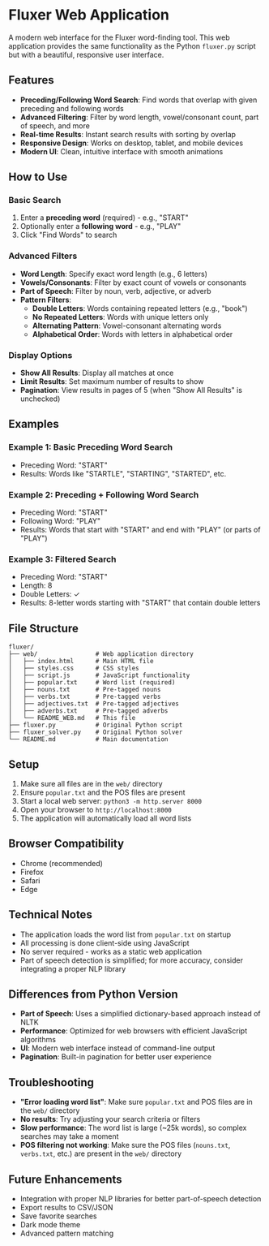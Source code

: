 # Fluxer Web Application

A modern web interface for the Fluxer word-finding tool. This web application provides the same functionality as the Python `fluxer.py` script but with a beautiful, responsive user interface.

## Features

- **Preceding/Following Word Search**: Find words that overlap with given preceding and following words
- **Advanced Filtering**: Filter by word length, vowel/consonant count, part of speech, and more
- **Real-time Results**: Instant search results with sorting by overlap
- **Responsive Design**: Works on desktop, tablet, and mobile devices
- **Modern UI**: Clean, intuitive interface with smooth animations

## How to Use

### Basic Search
1. Enter a **preceding word** (required) - e.g., "START"
2. Optionally enter a **following word** - e.g., "PLAY"
3. Click "Find Words" to search

### Advanced Filters
- **Word Length**: Specify exact word length (e.g., 6 letters)
- **Vowels/Consonants**: Filter by exact count of vowels or consonants
- **Part of Speech**: Filter by noun, verb, adjective, or adverb
- **Pattern Filters**:
  - **Double Letters**: Words containing repeated letters (e.g., "book")
  - **No Repeated Letters**: Words with unique letters only
  - **Alternating Pattern**: Vowel-consonant alternating words
  - **Alphabetical Order**: Words with letters in alphabetical order

### Display Options
- **Show All Results**: Display all matches at once
- **Limit Results**: Set maximum number of results to show
- **Pagination**: View results in pages of 5 (when "Show All Results" is unchecked)

## Examples

### Example 1: Basic Preceding Word Search
- Preceding Word: "START"
- Results: Words like "STARTLE", "STARTING", "STARTED", etc.

### Example 2: Preceding + Following Word Search
- Preceding Word: "START"
- Following Word: "PLAY"
- Results: Words that start with "START" and end with "PLAY" (or parts of "PLAY")

### Example 3: Filtered Search
- Preceding Word: "START"
- Length: 8
- Double Letters: ✓
- Results: 8-letter words starting with "START" that contain double letters

## File Structure

```
fluxer/
├── web/                # Web application directory
│   ├── index.html      # Main HTML file
│   ├── styles.css      # CSS styles
│   ├── script.js       # JavaScript functionality
│   ├── popular.txt     # Word list (required)
│   ├── nouns.txt       # Pre-tagged nouns
│   ├── verbs.txt       # Pre-tagged verbs
│   ├── adjectives.txt  # Pre-tagged adjectives
│   ├── adverbs.txt     # Pre-tagged adverbs
│   └── README_WEB.md   # This file
├── fluxer.py           # Original Python script
├── fluxer_solver.py    # Original Python solver
└── README.md           # Main documentation
```

## Setup

1. Make sure all files are in the `web/` directory
2. Ensure `popular.txt` and the POS files are present
3. Start a local web server: `python3 -m http.server 8000`
4. Open your browser to `http://localhost:8000`
5. The application will automatically load all word lists

## Browser Compatibility

- Chrome (recommended)
- Firefox
- Safari
- Edge

## Technical Notes

- The application loads the word list from `popular.txt` on startup
- All processing is done client-side using JavaScript
- No server required - works as a static web application
- Part of speech detection is simplified; for more accuracy, consider integrating a proper NLP library

## Differences from Python Version

- **Part of Speech**: Uses a simplified dictionary-based approach instead of NLTK
- **Performance**: Optimized for web browsers with efficient JavaScript algorithms
- **UI**: Modern web interface instead of command-line output
- **Pagination**: Built-in pagination for better user experience

## Troubleshooting

- **"Error loading word list"**: Make sure `popular.txt` and POS files are in the `web/` directory
- **No results**: Try adjusting your search criteria or filters
- **Slow performance**: The word list is large (~25k words), so complex searches may take a moment
- **POS filtering not working**: Make sure the POS files (`nouns.txt`, `verbs.txt`, etc.) are present in the `web/` directory

## Future Enhancements

- Integration with proper NLP libraries for better part-of-speech detection
- Export results to CSV/JSON
- Save favorite searches
- Dark mode theme
- Advanced pattern matching 